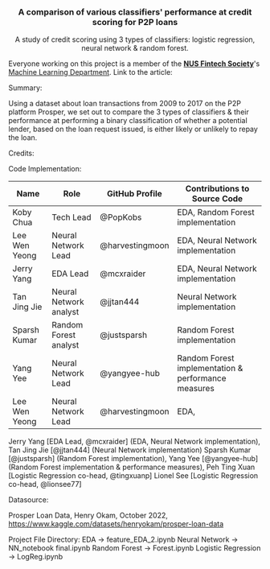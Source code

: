 <div align="center">
<h3 align="center"> A comparison of various classifiers' performance at credit scoring for P2P loans</h3>

  <p align="center">
    A study of credit scoring using 3 types of classifiers: logistic regression, neural network & random forest.  
  </p>
</div>


Everyone working on this project is a member of the <a href="https://fintechsociety.comp.nus.edu.sg/"><strong>NUS Fintech Society</strong></a>'s <a href="https://medium.com/@nusfintech.ml"> Machine Learning Department</a>.
Link to the article:   


Summary:  

Using a dataset about loan transactions from 2009 to 2017 on the P2P platform Prosper, we set out to compare the 3 types of classifiers & their performance at performing a binary classification of whether a potential lender, based on the loan request issued, is either likely or unlikely to repay the loan.  

Credits: 

Code Implementation:

| Name | Role | GitHub Profile | Contributions to Source Code
| --- | --- | --- | --- |
| Koby Chua | Tech Lead | @PopKobs | EDA, Random Forest implementation |
| Lee Wen Yeong | Neural Network Lead | @harvestingmoon | EDA, Neural Network implementation |
| Jerry Yang | EDA Lead | @mcxraider | EDA, Neural Network implementation |
| Tan Jing Jie | Neural Network analyst | @jjtan444 | Neural Network implementation |
| Sparsh Kumar | Random Forest analyst | @justsparsh | Random Forest implementation  |
| Yang Yee | Neural Network Lead | @yangyee-hub | Random Forest implementation & performance measures  |
| Lee Wen Yeong | Neural Network Lead | @harvestingmoon | EDA,  |

Jerry Yang [EDA Lead, @mcxraider] (EDA, Neural Network implementation), Tan Jing Jie [@jjtan444] (Neural Network implementation)
Sparsh Kumar [@justsparsh] (Random Forest implementation), Yang Yee [@yangyee-hub] (Random Forest implementation & performance measures), 
Peh Ting Xuan [Logistic Regression co-head, @tingxuanp] Lionel See [Logistic Regression co-head, @lionsee77]

Datasource:

Prosper Loan Data, Henry Okam, October 2022, https://www.kaggle.com/datasets/henryokam/prosper-loan-data


Project File Directory:
EDA -> feature_EDA_2.ipynb
Neural Network -> NN_notebook final.ipynb
Random Forest -> Forest.ipynb
Logistic Regression -> LogReg.ipynb
